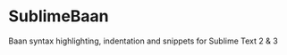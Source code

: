 SublimeBaan
===========

Baan syntax highlighting, indentation and snippets for Sublime Text 2 &amp; 3
